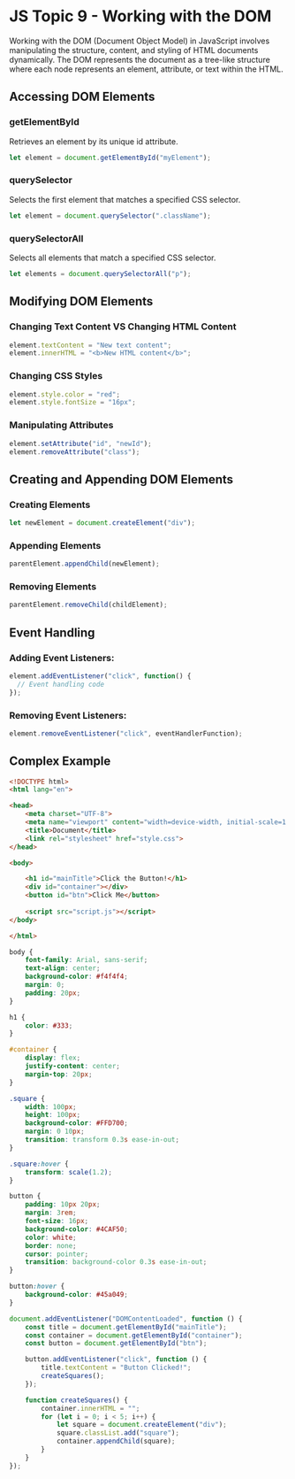 # JS Topic 9 - Working with the DOM

Working with the DOM (Document Object Model) in JavaScript involves manipulating the structure, content, and styling of HTML documents dynamically. The DOM represents the document as a tree-like structure where each node represents an element, attribute, or text within the HTML.

## Accessing DOM Elements

### getElementById

Retrieves an element by its unique id attribute.

```js
let element = document.getElementById("myElement");
```

### querySelector

Selects the first element that matches a specified CSS selector.

```js
let element = document.querySelector(".className");
```

### querySelectorAll

Selects all elements that match a specified CSS selector.

```js
let elements = document.querySelectorAll("p");
```

## Modifying DOM Elements

### Changing Text Content VS Changing HTML Content

```js
element.textContent = "New text content";
element.innerHTML = "<b>New HTML content</b>";
```

### Changing CSS Styles

```js
element.style.color = "red";
element.style.fontSize = "16px";
```

### Manipulating Attributes

```js
element.setAttribute("id", "newId");
element.removeAttribute("class");
```

## Creating and Appending DOM Elements

### Creating Elements

```js
let newElement = document.createElement("div");
```

### Appending Elements

```js
parentElement.appendChild(newElement);
```

### Removing Elements

```js
parentElement.removeChild(childElement);
```

## Event Handling

### Adding Event Listeners:

```js
element.addEventListener("click", function() {
  // Event handling code
});
```

### Removing Event Listeners:

```js
element.removeEventListener("click", eventHandlerFunction);
```

## Complex Example 

```html
<!DOCTYPE html>
<html lang="en">

<head>
    <meta charset="UTF-8">
    <meta name="viewport" content="width=device-width, initial-scale=1.0">
    <title>Document</title>
    <link rel="stylesheet" href="style.css">
</head>

<body>

    <h1 id="mainTitle">Click the Button!</h1>
    <div id="container"></div>
    <button id="btn">Click Me</button>
    
    <script src="script.js"></script>
</body>

</html>
```

```css
body {
    font-family: Arial, sans-serif;
    text-align: center;
    background-color: #f4f4f4;
    margin: 0;
    padding: 20px;
}

h1 {
    color: #333;
}

#container {
    display: flex;
    justify-content: center;
    margin-top: 20px;
}

.square {
    width: 100px;
    height: 100px;
    background-color: #FFD700;
    margin: 0 10px;
    transition: transform 0.3s ease-in-out;
}

.square:hover {
    transform: scale(1.2);
}

button {
    padding: 10px 20px;
    margin: 3rem;
    font-size: 16px;
    background-color: #4CAF50;
    color: white;
    border: none;
    cursor: pointer;
    transition: background-color 0.3s ease-in-out;
}

button:hover {
    background-color: #45a049;
}
```

```js
document.addEventListener("DOMContentLoaded", function () {
    const title = document.getElementById("mainTitle");
    const container = document.getElementById("container");
    const button = document.getElementById("btn");

    button.addEventListener("click", function () {
        title.textContent = "Button Clicked!";
        createSquares();
    });

    function createSquares() {
        container.innerHTML = "";
        for (let i = 0; i < 5; i++) {
            let square = document.createElement("div");
            square.classList.add("square");
            container.appendChild(square);
        }
    }
});
```
